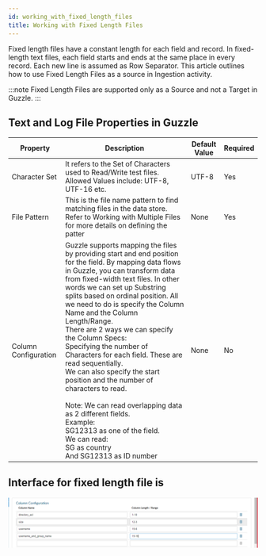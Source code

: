 ```yaml
---
id: working_with_fixed_length_files
title: Working with Fixed Length Files
---
```


Fixed length files have a constant length for each field and record. In fixed-length text files, each field starts and ends at the same place in every record. Each new line is assumed as Row Separator. This article outlines how to use Fixed Length Files as a source in Ingestion activity. 

:::note
Fixed Length Files are supported only as a Source and not a Target in Guzzle.
:::

## Text and Log File Properties in Guzzle

|Property|Description|Default Value|Required|
|--- |--- |--- |--- |
|Character Set|It refers to the Set of Characters used to Read/Write test files. Allowed Values include: UTF-8, UTF-16 etc.|UTF-8|Yes|
|File Pattern|This is the file name pattern to find matching files in the data store. Refer to Working with Multiple Files for more details on defining the patter|None|Yes|
|Column Configuration|Guzzle supports mapping the files by providing start and end position for the field. By mapping data flows in Guzzle, you can transform data from fixed-width text files. In other words we can set up Substring splits based on ordinal position. All we need to do is specify the Column Name and the Column Length/Range. <br/>There are 2 ways we can specify the Column Specs:<br/>Specifying the number of Characters for each field. These are read sequentially.<br/> We can also specify the start position and the number of characters to read.<br/><br/> Note: We can read overlapping data as 2 different fields.<br/> Example:<br/>SG12313 as one of the field. <br/>We can read:<br/>SG as country <br/>And SG12313 as ID number|None|No|

## Interface for fixed length file is

![image alt text](/img/docs/how-to-guides/ingest_data/fixedlength.png)

